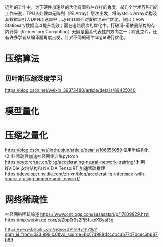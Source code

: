 近年的工作中，对于硬件加速器的优化有着各种各样的角度，举几个学术界热门的工作来说，TPU从处理单元阵列（PE Array）层次出发，将Systolic Array架构及其数据流引入DNN加速器中；Eyeriss同样对数据流进行优化，提出了Row Stationary数据流以提升能效；而在电路层次的优化中，打破冯-诺依曼结构的存内计算（In-memory Computing）无疑是最具代表性的方向之一；除此之外，还有许多学者从编译器角度出发，针对不同的硬件target进行优化。

# 压缩算法
## 贝叶斯压缩深度学习
https://blog.csdn.net/weixin_39373480/article/details/89425040



# 模型量化
# 压缩之量化
https://blog.csdn.net/jinzhuojun/article/details/106955059
使用半结构化 (2:4) 稀疏性加速神经网络训练pytorch
https://pytorch.ac.cn/blog/accelerating-neural-network-training/
利用 NVIDIA 安培结构和 NVIDIA TensorRT 加速稀疏推理
https://developer.nvidia.com/zh-cn/blog/accelerating-inference-with-sparsity-using-ampere-and-tensorrt/

# 网络稀疏性
神经网络稀疏综述
https://www.cnblogs.com/sasasatori/p/17809829.html
https://mp.weixin.qq.com/s/Zbp0r9s2Pj5fukxKByaf3g


https://www.bilibili.com/video/BV1ht4y1P73i/?spm_id_from=333.999.0.0&vd_source=bc07d988d4ccb4ab77470cec6bb87b69